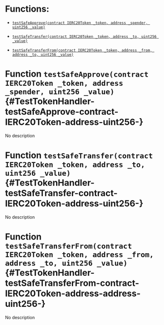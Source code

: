 # Functions:

- [`testSafeApprove(contract IERC20Token _token, address _spender, uint256 _value)`](#TestTokenHandler-testSafeApprove-contract-IERC20Token-address-uint256-)

- [`testSafeTransfer(contract IERC20Token _token, address _to, uint256 _value)`](#TestTokenHandler-testSafeTransfer-contract-IERC20Token-address-uint256-)

- [`testSafeTransferFrom(contract IERC20Token _token, address _from, address _to, uint256 _value)`](#TestTokenHandler-testSafeTransferFrom-contract-IERC20Token-address-address-uint256-)

# Function `testSafeApprove(contract IERC20Token _token, address _spender, uint256 _value)` {#TestTokenHandler-testSafeApprove-contract-IERC20Token-address-uint256-}

No description

# Function `testSafeTransfer(contract IERC20Token _token, address _to, uint256 _value)` {#TestTokenHandler-testSafeTransfer-contract-IERC20Token-address-uint256-}

No description

# Function `testSafeTransferFrom(contract IERC20Token _token, address _from, address _to, uint256 _value)` {#TestTokenHandler-testSafeTransferFrom-contract-IERC20Token-address-address-uint256-}

No description
